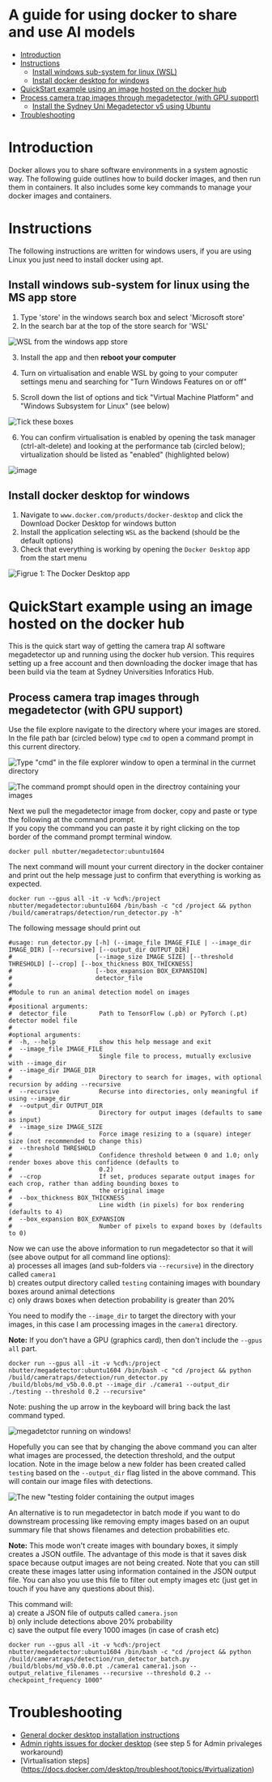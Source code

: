 # A guide for using docker to share and use AI models  

- [Introduction](#introduction)
- [Instructions](#instructions)
  * [Install windows sub-system for linux (WSL)](#Install-windows-sub-system-for-linux)
  * [Install docker desktop for windows](#install-docker-desktop-for-windows)
- [QuickStart example using an image hosted on the docker hub](#quickstart-example-using-an-image-hosted-on-the-docker-hub)
- [Process camera trap images through megadetector (with GPU support)](#process-camera-trap-images-through-megadetector--with-gpu-support-)
  * [Install the Sydney Uni Megadetector v5 using Ubuntu](#install-the-sydney-uni-megadetector-v5-using-ubuntu)
- [Troubleshooting](#Troubleshooting)

# Introduction  
Docker allows you to share software environments in a system agnostic way. The following guide outlines how to build docker images, and then run them in containers. It also includes some key commands to manage your docker images and containers.  

# Instructions  
The following instructions are written for windows users, if you are using Linux you just need to install docker using apt.  

## Install windows sub-system for linux using the MS app store 
1. Type 'store' in the windows search box and select 'Microsoft store'
2. In the search bar at the top of the store search for 'WSL'

![WSL from the windows app store](images/wsl.png)

3. Install the app and then **reboot your computer**

4. Turn on virtualisation and enable WSL by going to your computer settings menu and searching for "Turn Windows Features on or off"

5. Scroll down the list of options and tick "Virtual Machine Platform" and "Windows Subsystem for Linux" (see below)

![Tick these boxes](images/settings.png)

6. You can confirm virtualisation is enabled by opening the task manager (ctrl-alt-delete) and looking at the performance tab (circled below); virtualization should be
listed as "enabled" (highlighted below)

![image](images/vm.png)

## Install docker desktop for windows  
1. Navigate to `www.docker.com/products/docker-desktop` and click the Download Docker Desktop for windows button  
2. Install the application selecting `WSL` as the backend (should be the default options)   
3. Check that everything is working by opening the `Docker Desktop` app from the start menu  

![Figrue 1: The Docker Desktop app](images/figure4.png)  

# QuickStart example using an image hosted on the docker hub
This is the quick start way of getting the camera trap AI software megadetector up and running using the docker hub version. This requires setting up a free account and then downloading the docker image that has been build via the team at Sydney Universities Inforatics Hub.  

## Process camera trap images through megadetector (with GPU support)  
Use the file explore navigate to the directory where your images are stored. In the file path bar (circled below)
type `cmd` to open a command prompt in this current directory.  

![Type "cmd" in the file explorer window to open a terminal in the currnet directory](images/folder.PNG)

![The command prompt should open in the directroy containing your images](images/terminal.png) 

Next we pull the megadetector image from docker, copy and paste or type the following at the command prompt.  
If you copy the command you can paste it by right clicking on the top border of the command prompt terminal window. 

```
docker pull nbutter/megadetector:ubuntu1604
```

The next command will mount your current directory in the docker container and print out the help message 
just to confirm that everything is working as expected.  

```
docker run --gpus all -it -v %cd%:/project nbutter/megadetector:ubuntu1604 /bin/bash -c "cd /project && python /build/cameratraps/detection/run_detector.py -h"
```

The following message should print out
```
#usage: run_detector.py [-h] (--image_file IMAGE_FILE | --image_dir IMAGE_DIR) [--recursive] [--output_dir OUTPUT_DIR]
#                       [--image_size IMAGE_SIZE] [--threshold THRESHOLD] [--crop] [--box_thickness BOX_THICKNESS]
#                       [--box_expansion BOX_EXPANSION]
#                       detector_file
#
#Module to run an animal detection model on images
#
#positional arguments:
#  detector_file         Path to TensorFlow (.pb) or PyTorch (.pt) detector model file
#
#optional arguments:
#  -h, --help            show this help message and exit
#  --image_file IMAGE_FILE
#                        Single file to process, mutually exclusive with --image_dir
#  --image_dir IMAGE_DIR
#                        Directory to search for images, with optional recursion by adding --recursive
#  --recursive           Recurse into directories, only meaningful if using --image_dir
#  --output_dir OUTPUT_DIR
#                        Directory for output images (defaults to same as input)
#  --image_size IMAGE_SIZE
#                        Force image resizing to a (square) integer size (not recommended to change this)
#  --threshold THRESHOLD
#                        Confidence threshold between 0 and 1.0; only render boxes above this confidence (defaults to
#                        0.2)
#  --crop                If set, produces separate output images for each crop, rather than adding bounding boxes to
#                        the original image
#  --box_thickness BOX_THICKNESS
#                        Line width (in pixels) for box rendering (defaults to 4)
#  --box_expansion BOX_EXPANSION
#                        Number of pixels to expand boxes by (defaults to 0)
```

Now we can use the above information to run megadetector so that it will (see above output for all command line options):  
a) processes all images (and sub-folders via `--recursive`) in the directory called `camera1`  
b) creates output directory called `testing` containing images with boundary boxes around animal detections    
c) only draws boxes when detection probability is greater than 20%  

You need to modify the `--image_dir` to target the directory with your images, in this case I am processing
images in the `camera1` directory.  

**Note:** If you don't have a GPU (graphics card), then don't include the `--gpus all` part.    

```
docker run --gpus all -it -v %cd%:/project nbutter/megadetector:ubuntu1604 /bin/bash -c "cd /project && python /build/cameratraps/detection/run_detector.py /build/blobs/md_v5b.0.0.pt --image_dir ./camera1 --output_dir ./testing --threshold 0.2 --recursive"
```
Note: pushing the up arrow in the keyboard will bring back the last command typed. 

![megadetctor running on windows!](images/terminal2.png)  

Hopefully you can see that by changing the above command you can alter what images are processed, the detection threshold, and the output location. Note in the image below a new folder has been created called `testing` based on the `--output_dir` flag listed in the above command. This will contain our image files with detections.  

![The new "testing folder containing the output images](images/folder2.PNG)

An alternative is to run megadetector in batch mode if you want to do downstream processing like removing empty images based on an ouput summary file that shows filenames and detection probabilities etc.  

**Note:** This mode won't create images with boundary boxes, it simply creates a JSON outfile. The advantage of this mode is that it saves disk space because output images are not being created. Note that you can still create these images latter using information contained in the JSON output file. You can also you use this file to filter out empty images etc (just get in touch if you have any questions about this).  

This command will:  
a) create a JSON file of outputs called `camera.json`  
b) only include detections above 20% probability  
c) save the output file every 1000 images (in case of crash etc)

```
docker run --gpus all -it -v %cd%:/project nbutter/megadetector:ubuntu1604 /bin/bash -c "cd /project && python /build/cameratraps/detection/run_detector_batch.py /build/blobs/md_v5b.0.0.pt ./camera1 camera1.json --output_relative_filenames --recursive --threshold 0.2 --checkpoint_frequency 1000"
```
# Troubleshooting
- [General docker desktop installation instructions](https://docs.docker.com/desktop/install/windows-install/#install-docker-desktop-on-windows) 
- [Admin rights issues for docker desktop](https://docs.docker.com/desktop/install/windows-install/#install-docker-desktop-on-windows) (see step 5 for Admin privaleges workaround)
- [Virtualisation steps] (https://docs.docker.com/desktop/troubleshoot/topics/#virtualization)  
